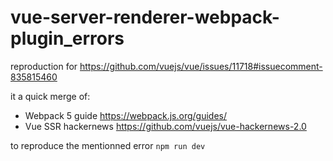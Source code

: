 # vue-server-renderer-webpack-plugin_errors
reproduction for https://github.com/vuejs/vue/issues/11718#issuecomment-835815460


it a quick merge of:
 -  Webpack 5 guide https://webpack.js.org/guides/
 - Vue SSR hackernews https://github.com/vuejs/vue-hackernews-2.0


to reproduce the mentionned error ```npm run dev```
